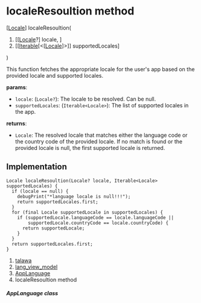 
<div>

# localeResoultion method

</div>


[[Locale](https://api.flutter.dev/flutter/dart-ui/Locale-class.html)]
localeResoultion(

1.  [[[Locale](https://api.flutter.dev/flutter/dart-ui/Locale-class.md)?]
    locale, ]
2.  [[[Iterable](https://api.flutter.dev/flutter/dart-core/Iterable-class.html)[\<[[Locale](https://api.flutter.dev/flutter/dart-ui/Locale-class.html)]\>]]
    supportedLocales]

)



This function fetches the appropriate locale for the user\'s app based
on the provided locale and supported locales.

**params**:

-   `locale`: (`Locale?`): The locale to be resolved. Can be null.
-   `supportedLocales`: (`Iterable<Locale>`): The list of supported
    locales in the app.

**returns**:

-   `Locale`: The resolved locale that matches either the language code
    or the country code of the provided locale. If no match is found or
    the provided locale is null, the first supported locale is returned.



## Implementation

``` language-dart
Locale localeResoultion(Locale? locale, Iterable<Locale> supportedLocales) {
  if (locale == null) {
    debugPrint("*language locale is null!!!");
    return supportedLocales.first;
  }
  for (final Locale supportedLocale in supportedLocales) {
    if (supportedLocale.languageCode == locale.languageCode ||
        supportedLocale.countryCode == locale.countryCode) {
      return supportedLocale;
    }
  }
  return supportedLocales.first;
}
```







1.  [talawa](../../index.md)
2.  [lang_view_model](../../view_model_lang_view_model/)
3.  [AppLanguage](../../view_model_lang_view_model/AppLanguage-class.md)
4.  localeResoultion method

##### AppLanguage class








